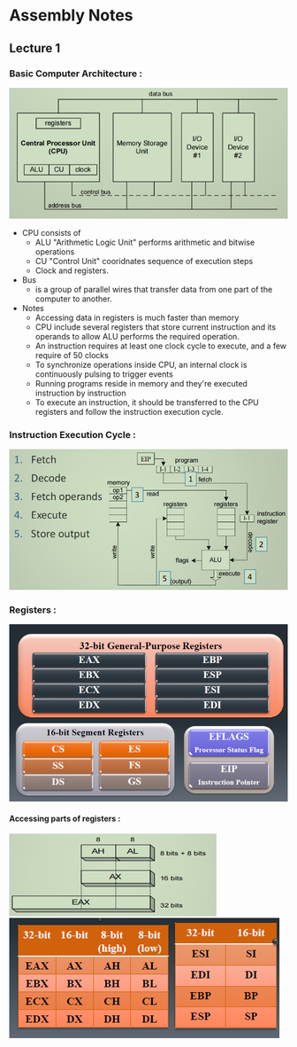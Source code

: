 # Assembly Notes
## Lecture 1

### Basic Computer Architecture :
![](Images/Computer_Architecture.png) 

- CPU consists of 	
  - ALU "Arithmetic Logic Unit" performs arithmetic and bitwise operations
  - CU "Control Unit" cooridnates sequence of execution steps
  - Clock and registers.
- Bus 
  - is a group of parallel wires that transfer data from one part of the computer to another.
- Notes 
  - Accessing data in registers is much faster than memory
  - CPU include several registers that store current instruction and its operands to allow ALU performs the required operation.
  - An instruction requires at least one clock cycle to execute, and a few require of 50 clocks 
  - To synchronize operations inside CPU, an internal clock is continuously pulsing to trigger events
  - Running programs reside in memory and they're executed instruction by instruction
  - To execute an instruction, it should be transferred to the CPU registers and follow the instruction execution cycle.

### Instruction Execution Cycle :
![](Images/Instruction_Excection_Cycle.png) 

### Registers :
![](Images/Registers.png) 
#### Accessing parts of registers :
![](Images/Accessing_registers.png)
![](Images/Accessing_registers2.png)
 

